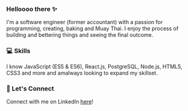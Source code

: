 ### Helloooo there :sparkles:

I'm a software engineer (former accountant) with a passion for programming, creating, baking and Muay Thai. I enjoy the process of building and bettering things and seeing the final outcome. 

### :computer: Skills
I know JavaScript (ES5 & ES6), React.js, PostgreSQL, Node.js, HTML5, CSS3 and more and amalways looking to expand my skillset.

### :love_letter: Let's Connect
Connect with me on LinkedIn [here](www.linkedin.com/in/barbara-liao)!

<!--
**barbara-liao/barbara-liao** is a ✨ _special_ ✨ repository because its `README.md` (this file) appears on your GitHub profile.

Here are some ideas to get you started:

- 🔭 I’m currently working on ...
- 🌱 I’m currently learning ...
- 👯 I’m looking to collaborate on ...
- 🤔 I’m looking for help with ...
- 💬 Ask me about ...
- 📫 How to reach me: ...
- 😄 Pronouns: ...
- ⚡ Fun fact: ...
-->
